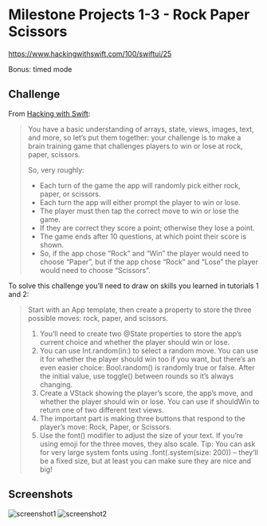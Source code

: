 # Milestone Projects 1-3 - Rock Paper Scissors

https://www.hackingwithswift.com/100/swiftui/25

Bonus: timed mode

## Challenge

From [Hacking with Swift](https://www.hackingwithswift.com/guide/ios-swiftui/2/3/challenge):
>You have a basic understanding of arrays, state, views, images, text, and more, so let’s put them together: your challenge is to make a brain training game that challenges players to win or lose at rock, paper, scissors.
>
>So, very roughly:
>
>- Each turn of the game the app will randomly pick either rock, paper, or scissors.
>- Each turn the app will either prompt the player to win or lose.
>- The player must then tap the correct move to win or lose the game.
>- If they are correct they score a point; otherwise they lose a point.
>- The game ends after 10 questions, at which point their score is shown.
>- So, if the app chose “Rock” and “Win” the player would need to choose “Paper”, but if the app chose “Rock” and “Lose” the player would need to choose “Scissors”.
>
To solve this challenge you’ll need to draw on skills you learned in tutorials 1 and 2:

>Start with an App template, then create a property to store the three possible moves: rock, paper, and scissors.
>1. You’ll need to create two @State properties to store the app’s current choice and whether the player should win or lose.
>2. You can use Int.random(in:) to select a random move. You can use it for whether the player should win too if you want, but there’s an even easier choice: Bool.random() is randomly true or false. After the initial value, use toggle() between rounds so it’s always changing.
>3. Create a VStack showing the player’s score, the app’s move, and whether the player should win or lose. You can use if shouldWin to return one of two different text views.
>4. The important part is making three buttons that respond to the player’s move: Rock, Paper, or Scissors.
>5. Use the font() modifier to adjust the size of your text. If you’re using emoji for the three moves, they also scale. Tip: You can ask for very large system fonts using .font(.system(size: 200)) – they’ll be a fixed size, but at least you can make sure they are nice and big!

## Screenshots

![screenshot1](screenshots/screen01.png)
![screenshot2](screenshots/screen02.png)
